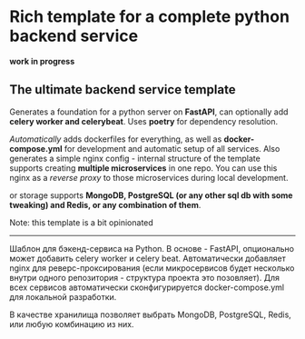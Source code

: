# Rich template for a complete python backend service

**work in progress**

## The ultimate backend service template

Generates a foundation for a python server on **FastAPI**, can optionally add **celery worker and celerybeat**. Uses **poetry** for dependency resolution.

*Automatically* adds dockerfiles for everything, as well as **docker-compose.yml** for development and automatic setup of all services. Also generates a simple nginx config - internal structure of the template supports creating **multiple microservices** in one repo. You can use this nginx as a *reverse proxy* to those microservices during local development.

or storage supports **MongoDB, PostgreSQL (or any other sql db with some tweaking) and Redis, or any combination of them**.

Note: this template is a bit opinionated

---

Шаблон для бэкенд-сервиса на Python. В основе - FastAPI, опционально может добавить celery worker и celery beat. Автоматически добавляет nginx для реверс-проксирования (если микросервисов будет несколько внутри одного репозитория - структура проекта это позовляет). Для всех сервисов автоматически сконфигурируется docker-compose.yml для локальной разработки.

В качестве хранилища позволяет выбрать MongoDB, PostgreSQL, Redis, или любую комбинацию из них.
